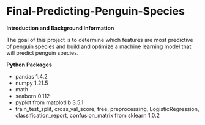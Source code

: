 # Final-Predicting-Penguin-Species


**Introduction and Background Information**

The goal of this project is to determine which features are most predictive of penguin species and build and optimize a machine learning model that will predict penguin species.

**Python Packages**

- pandas 1.4.2
- numpy 1.21.5
- math
- seaborn 0.112
- pyplot from matplotlib 3.5.1
- train_test_split, cross_val_score, tree, preprocessing, LogisticRegression, classification_report, confusion_matrix from sklearn 1.0.2

